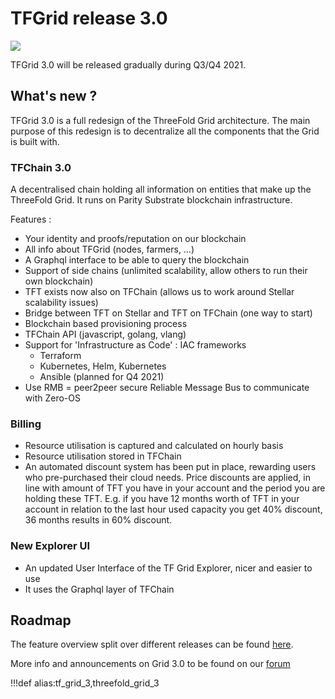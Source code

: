 # TFGrid release 3.0

![](img/releasenotes.png)

TFGrid 3.0 will be released gradually during Q3/Q4 2021. 

## What's new ?

TFGrid 3.0 is a full redesign of the ThreeFold Grid architecture. The main purpose of this redesign is to decentralize all the components that the Grid is built with. 

### TFChain 3.0

A decentralised chain holding all information on entities that make up the ThreeFold Grid. It runs on Parity Substrate blockchain infrastructure. 

Features :
- Your identity and proofs/reputation on our blockchain
- All info about TFGrid (nodes, farmers, …)
- A Graphql interface to be able to query the blockchain
- Support of side chains (unlimited scalability, allow others to run their own blockchain)
- TFT exists now also on TFChain (allows us to work around Stellar scalability issues)
- Bridge between TFT on Stellar and TFT on TFChain (one way to start)
- Blockchain based provisioning process
- TFChain API (javascript, golang, vlang)
- Support for 'Infrastructure as Code' : IAC frameworks 
   - Terraform
   - Kubernetes, Helm, Kubernetes
   - Ansible (planned for Q4 2021)
- Use RMB = peer2peer secure Reliable Message Bus to communicate with Zero-OS

### Billing

- Resource utilisation is captured and calculated on hourly basis
- Resource utilisation stored in TFChain
- An automated discount system has been put in place, rewarding users who pre-purchased their cloud needs. Price discounts are applied, in line with amount of TFT you have in your account and the period you are holding these TFT.
E.g. if you have 12 months worth of TFT in your account in relation to the last hour used capacity you get 40% discount, 36 months results in 60% discount. 

### New Explorer UI
- An updated User Interface of the TF Grid Explorer, nicer and easier to use
- It uses the Graphql layer of TFChain

## Roadmap 

The feature overview split over different releases can be found [here](https://circles.threefold.me/project/despiegk-product_tfgrid3_roadmap/wiki/roadmap).

More info and announcements on Grid 3.0 to be found on our [forum](https://forum.threefold.io/t/announcement-of-tfgrid-3-0/1132) 


!!!def alias:tf_grid_3,threefold_grid_3
